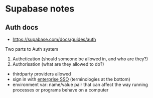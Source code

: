 # Supabase notes

## Auth docs
- https://supabase.com/docs/guides/auth

Two parts to Auth system 
1. Authetication (should someone be allowed in, and who are they?)
2. Authorisation (what are they allowed to do?)

- thirdparty providers allowed
- sign in with [enterprise SSO](https://supabase.com/docs/guides/auth/sso/auth-sso-saml) (terminologies at the bottom)
- environment var: name/value pair that can affect the way running processes or programs behave on a computer
